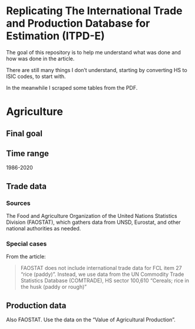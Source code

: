 
<!-- README.md is generated from README.Rmd. Please edit that file -->

# Replicating The International Trade and Production Database for Estimation (ITPD-E)

<!-- badges: start -->
<!-- badges: end -->

The goal of this repository is to help me understand what was done and
how was done in the article.

There are still many things I don’t understand, starting by converting
HS to ISIC codes, to start with.

In the meanwhile I scraped some tables from the PDF.

# Agriculture

## Final goal

## Time range

1986-2020

## Trade data

### Sources

The Food and Agriculture Organization of the United Nations Statistics
Division (FAOSTAT), which gathers data from UNSD, Eurostat, and other
national authorities as needed.

### Special cases

From the article:

> FAOSTAT does not include international trade data for FCL item 27
> “rice (paddy)”. Instead, we use data from the UN Commodity Trade
> Statistics Database (COMTRADE), HS sector 100,610 “Cereals; rice in
> the husk (paddy or rough)”

## Production data

Also FAOSTAT. Use the data on the “Value of Agricultural Production”.
